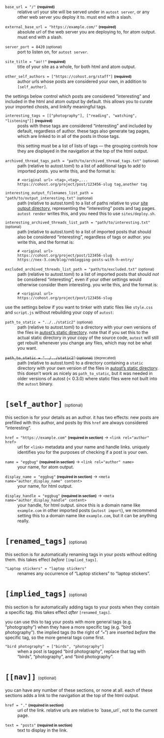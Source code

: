 <meta name="title" content="settings (autost.toml)">
<meta name="published" content="2024-10-01T04:30Z">
<link rel="author" href="#" name="autost">
<meta name="author_display_name" content="autost">
<meta name="author_display_handle" content="autost.example">

<dl>
<dt style="margin-top: 1em;"><code>base_url = "/"</code> <strong><small>(required)</small></strong>
<dd>relative url your site will be served under in <code>autost server</code>, or any other web server you deploy it to. must end with a slash.
<dt style="margin-top: 1em;"><code>external_base_url = "https://example.com/"</code> <strong><small>(required)</small></strong>
<dd>absolute url of the web server you are deploying to, for atom output. must end with a slash.
<dt style="margin-top: 1em;"><code>server_port = 8420</code> <small>(optional)</small>
<dd>port to listen on, for <code>autost server</code>.
<dt style="margin-top: 1em;"><code>site_title = "ao!!"</code> <strong><small>(required)</small></strong>
<dd>title of your site as a whole, for both html and atom output.
<dt style="margin-top: 1em;"><code>other_self_authors = ["https://cohost.org/staff"]</code> <strong><small>(required)</small></strong>
<dd>author urls whose posts are considered your own, in addition to <code>[self_author]</code>.
</dl>

the settings below control which posts are considered “interesting” and included in the html and atom output by default. this allows you to curate your imported chosts, and linkify meaningful tags.

<dl>
<dt style="margin-top: 1em;"><code>interesting_tags = [["photography"], ["reading", "watching", "listening"]]</code> <strong><small>(required)</small></strong>
<dd>posts with these tags are considered “interesting” and included by default, regardless of author. these tags also generate tag pages, which are linked to in all of the posts in those tags.

this setting must be a list of lists of tags — the grouping controls how they are displayed in the navigation at the top of the html output.
<dt style="margin-top: 1em;"><code>archived_thread_tags_path = "path/to/archived_thread_tags.txt"</code> <small>(optional)</small>
<dd>path (relative to autost.toml) to a list of additional tags to add to imported posts. you write this, and the format is:
<pre><code># &lt;original url> &lt;tag>,&lt;tag>,...
https://cohost.org/project/post/123456-slug tag,another tag</code></pre>
<dt style="margin-top: 1em;"><code>interesting_output_filenames_list_path = "path/to/output_interesting.txt"</code> <small>(optional)</small>
<dd>path (relative to autost.toml) to a list of paths relative to your <a href="directory-structure.html">site output directory</a>, representing the “interesting” posts and tag pages. <code>autost render</code> writes this, and you need this to use <code>sites/deploy.sh</code>.
<dt style="margin-top: 1em;"><code>interesting_archived_threads_list_path = "path/to/interesting.txt"</code> <small>(optional)</small>
<dd>path (relative to autost.toml) to a list of imported posts that should also be considered “interesting”, regardless of tags or author. you write this, and the format is:
<pre><code># &lt;original url>
https://cohost.org/project/post/123456-slug
https://nex-3.com/blog/reblogging-posts-with-h-entry/</code></pre>
<dt style="margin-top: 1em;"><code>excluded_archived_threads_list_path = "path/to/excluded.txt"</code> <small>(optional)</small>
<dd>path (relative to autost.toml) to a list of imported posts that should <em>not</em> be considered “interesting”, even if your other settings would otherwise consider them interesting. you write this, and the format is:
<pre><code># &lt;original url>
https://cohost.org/project/post/123456-slug</code></pre>
</dl>

use the settings below if you want to tinker with static files like `style.css` and `script.js` without rebuilding your copy of `autost`:

<dl>
<dt style="margin-top: 1em;"><code>path_to_static = "../../static2"</code> <small>(optional)</small>
<dd>path (relative to autost.toml) to a directory with your own versions of the files in <a href="https://github.com/delan/autost/tree/0.3.0/static">autost’s static directory</a>. note that if you set this to the actual static directory in your copy of the source code, <code>autost</code> will still get rebuilt whenever you change any files, which may not be what you want.
<dt style="margin-top: 1em;"><del><code>path_to_static = "../../static2"</code> <small>(optional)</small></del> <small>(deprecated)</small>
<dd>path (relative to autost.toml) to a directory containing a <code>static</code> directory with your own version of the files in <a href="https://github.com/delan/autost/tree/0.3.0/static">autost’s static directory</a>. this doesn’t work as nicely as <code>path_to_static</code>, but it was needed in older versions of autost (&lt; 0.3.0) where static files were not built into the <code>autost</code> binary.
</dl>

# `[self_author]` <span style="font-size: 1rem; font-weight: normal;"><small>(optional)</small></span>

this section is for your details as an author. it has two effects: new posts are prefilled with this author, and posts by this `href` are always considered “interesting”.

<dl>
<dt style="margin-top: 1em;"><code>href = "https://example.com"</code> <strong><small>(required in section)</small></strong> → <code>&lt;link rel="author" href></code>
<dd>url for <code>&lt;link></code> metadata and your name and handle links. uniquely identifies you for the purposes of checking if a post is your own.
<dt style="margin-top: 1em;"><code>name = "eggbug"</code> <strong><small>(required in section)</small></strong> → <code>&lt;link rel="author" name></code>
<dd>your name, for atom output.
<dt style="margin-top: 1em;"><code>display_name = "eggbug"</code> <strong><small>(required in section)</small></strong> → <code>&lt;meta name="author_display_name" content></code>
<dd>your name, for html output.
<dt style="margin-top: 1em;"><code>display_handle = "eggbug"</code> <strong><small>(required in section)</small></strong> → <code>&lt;meta name="author_display_handle" content></code>
<dd>your handle, for html output. since this is a domain name like <code>example.com</code> in other imported posts (<code>autost import</code>), we recommend setting this to a domain name like <code>example.com</code>, but it can be anything really.
</dl>

# `[renamed_tags]` <span style="font-size: 1rem; font-weight: normal;"><small>(optional)</small></span>

this section is for automatically renaming tags in your posts without editing them. this takes effect *before* `[implied_tags]`.

<dl>
<dt style="margin-top: 1em;"><code>"Laptop stickers" = "laptop stickers"</code>
<dd>renames any occurrence of “Laptop stickers” to “laptop stickers”.
</dl>

# `[implied_tags]` <span style="font-size: 1rem; font-weight: normal;"><small>(optional)</small></span>

this section is for automatically adding tags to your posts when they contain a specific tag. this takes effect *after* `[renamed_tags]`.

you can use this to tag your posts with more general tags (e.g. “photography”) when they have a more specific tag (e.g. “bird photography”). the implied tags (to the right of “`=`”) are inserted *before* the specific tag, so the more general tags come first.

<dl>
<dt style="margin-top: 1em;"><code>"bird photography" = ["birds", "photography"]</code>
<dd>when a post is tagged “bird photography”, replace that tag with “birds”, “photography”, and “bird photography”.
</dl>

# `[[nav]]` <span style="font-size: 1rem; font-weight: normal;"><small>(optional)</small></span>

you can have any number of these sections, or none at all. each of these sections adds a link to the navigation at the top of the html output.

<dl>
<dt style="margin-top: 1em;"><code>href = "."</code> <strong><small>(required in section)</small></strong>
<dd>url of the link. relative urls are relative to `base_url`, not to the current page.
<dt style="margin-top: 1em;"><code>text = "posts"</code> <strong><small>(required in section)</small></strong>
<dd>text to display in the link.
</dl>
